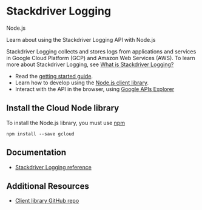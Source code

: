 # Stackdriver Logging
Node.js

Learn about using the Stackdriver Logging API with Node.js

Stackdriver Logging collects and stores logs from applications and services in Google Cloud Platform (GCP) and Amazon Web Services (AWS). To learn more about Stackdriver Logging, see [What is Stackdriver Logging?](https://cloud.google.com/logging/docs/)

* Read the [getting started guide](https://cloud.google.com/logging/docs/quickstart-sdk).
* Learn how to develop using the [Node.js client library](https://github.com/GoogleCloudPlatform/gcloud-node).
* Interact with the API in the browser, using [Google APIs Explorer](https://developers.google.com/apis-explorer/#p/logging/v2beta1/)

## Install the Cloud Node library
To install the Node.js library, you must use [npm](https://www.npmjs.com/)

```
npm install --save gcloud
```

## Documentation
* [Stackdriver Logging reference](https://googlecloudplatform.github.io/gcloud-node/#/docs/v0.30.2/logging)

## Additional Resources
* [Client library GitHub repo](https://github.com/GoogleCloudPlatform/gcloud-node)